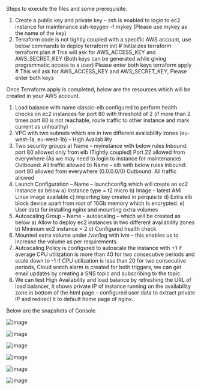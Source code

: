 Steps to execute the files and some prerequisite. 

1)	Create a public key and private key – ssh is enabled to login to ec2 instance for maintenance
ssh-keygen -f mykey (Please use mykey as the name of the key)
2)	Terraform code is not tightly coupled with a specific AWS account, use below commands to deploy 
terraform init # Initializes terraform  
terraform plan # This will ask for AWS_ACCESS_KEY and AWS_SECRET_KEY (Both keys can be generated while giving programmatic access to a user) Please enter both keys
terraform apply # This will ask for AWS_ACCESS_KEY and AWS_SECRET_KEY, Please enter both keys

Once Terraform apply is completed, below are the resources which will be created in your AWS account. 

1)	Load balance with name classic-elb configured to perform health checks on ec2 instances for port 80 with threshold of 2 (if more than 2 times port 80 is not reachable, route traffic to other instance and mark current as unhealthy)
2)	VPC with two subnets which are in two different availability zones  (eu-west-1a, eu-west-1b) – High Availability 
3)	Two security groups 
a)	Name – myinstance with below rules 
Inbound: port 80 allowed only from elb (Tightly coupled)
	          Port 22 allowed from everywhere (As we may need to login to instance for maintenance)
Outbound: All traffic allowed
b)	Name – elb with below rules
Inbound: port 80 allowed from everywhere (0.0.0.0/0)
Outbound: All traffic allowed
4)	Launch Configuration – Name – launchconfig which will create an ec2 instance as below
a)	Instance type = t2 micro 
b)	Image – latest AMI Linux image available
c)	Importing key created in perquisite
d)	Extra elb block device apart from root of 10Gb memory which Is encrypted. 
e)	User data for installing nginx and mounting extra volumes
5)	Autoscaling Group – Name - autoscaling – which will be created as below
a)	Allow to deploy ec2 instances in two different availability zones
b)	Minimum ec2 instance = 2
c)	Configured health check
6)	Mounted extra volume under /var/log with lvm – this enables us to increase the volume as per requirements. 
7)	Autoscaling Policy is configured to autoscale the instance with +1  if average CPU utilization is more than 40 for two consecutive periods and scale down to -1 if CPU utilization is less than 20 for two consecutive periods, Cloud watch alarm is created for both triggers, we can get email updates by creating a SNS topic and subscribing to the topic. 
8)	We can test High Availability and load balance by refreshing the URL of load balancer, it shows private IP of instance running on the availability zone in bottom of the html page – configured user data to extract private IP and redirect it to default home page of nginx.   

Below are the snapshots of Console 

![image](https://user-images.githubusercontent.com/27212853/116781919-b5b71d80-aaa3-11eb-8b6a-bb3f9269d3fa.png)

![image](https://user-images.githubusercontent.com/27212853/116781940-e26b3500-aaa3-11eb-8722-512a55392967.png)

![image](https://user-images.githubusercontent.com/27212853/116781945-e8611600-aaa3-11eb-8c6a-33285ccf260b.png)

![image](https://user-images.githubusercontent.com/27212853/116781950-edbe6080-aaa3-11eb-970b-32de1b7c3017.png)

![image](https://user-images.githubusercontent.com/27212853/116781958-f3b44180-aaa3-11eb-81f3-fbb9a468d1a7.png)

![image](https://user-images.githubusercontent.com/27212853/116781966-f9aa2280-aaa3-11eb-98c4-f5fe4a8bae05.png)




